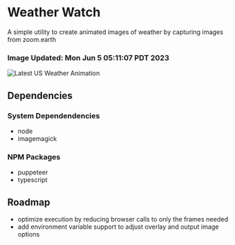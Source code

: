# Weather Watch

A simple utility to create animated images of weather by capturing images from zoom.earth

### Image Updated: Mon Jun  5 05:11:07 PDT 2023

![Latest US Weather Animation](animations/2023-06-05.webp)

## Dependencies
### System Dependendencies
* node
* imagemagick
### NPM Packages
* puppeteer
* typescript

## Roadmap
* optimize execution by reducing browser calls to only the frames needed
* add environment variable support to adjust overlay and output image options
